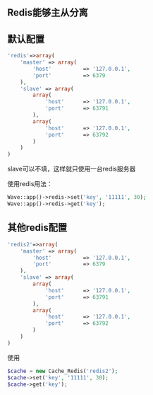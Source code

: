 <!--
author: 许萍
date: 2015-11-20
title: Redis
tags: 功能扩展
category: 功能扩展
status: publish
summary: Wavephp框架，轻量PHP框架，MVC分离，快速开发项目
-->

## Redis能够主从分离

## 默认配置

```php
'redis'=>array(
    'master' => array(
        'host'          => '127.0.0.1',
        'port'          => 6379
    ),
    'slave' => array(
        array(
            'host'      => '127.0.0.1',
            'port'      => 63791
        ),
        array(
            'host'      => '127.0.0.1',
            'port'      => 63792
        )
    )
)
```

slave可以不填，这样就只使用一台redis服务器

使用redis用法：

```php
Wave::app()->redis->set('key', '11111', 30);
Wave::app()->redis->get('key');
```

## 其他redis配置

```php
'redis2'=>array(
    'master' => array(
        'host'          => '127.0.0.1',
        'port'          => 6379
    ),
    'slave' => array(
        array(
            'host'      => '127.0.0.1',
            'port'      => 63791
        ),
        array(
            'host'      => '127.0.0.1',
            'port'      => 63792
        )
    )
)
```

使用

```php
$cache = new Cache_Redis('redis2');
$cache->set('key', '11111', 30);
$cache->get('key');
```

